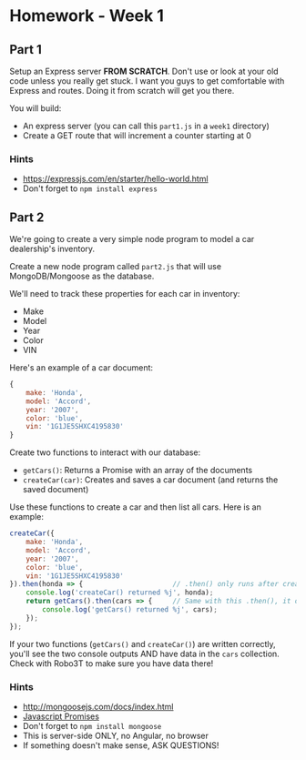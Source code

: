 # Homework - Week 1

## Part 1

Setup an Express server **FROM SCRATCH**.  Don't use or look at your old code unless you really get stuck.
I want you guys to get comfortable with Express and routes.  Doing it from scratch will get you there.

You will build:
- An express server (you can call this `part1.js` in a `week1` directory)
- Create a GET route that will increment a counter starting at 0

### Hints
- https://expressjs.com/en/starter/hello-world.html
- Don't forget to `npm install express`


## Part 2

We're going to create a very simple node program to model a car dealership's inventory.

Create a new node program called `part2.js` that will use MongoDB/Mongoose as the database.

We'll need to track these properties for each car in inventory:
- Make
- Model
- Year
- Color
- VIN

Here's an example of a car document:
```js
{
	make: 'Honda',
	model: 'Accord',
	year: '2007',
	color: 'blue',
	vin: '1G1JE5SHXC4195830'
}
```

Create two functions to interact with our database:
- `getCars()`: Returns a Promise with an array of the documents
- `createCar(car)`: Creates and saves a car document (and returns the saved document)

Use these functions to create a car and then list all cars.  Here is an example:

```js
createCar({
	make: 'Honda',
	model: 'Accord',
	year: '2007',
	color: 'blue',
	vin: '1G1JE5SHXC4195830'
}).then(honda => {						// .then() only runs after createCar() is finished (when the problem is resolved)
	console.log('createCar() returned %j', honda);
	return getCars().then(cars => {		// Same with this .then(), it only runs after getCars() finishes
		console.log('getCars() returned %j', cars);
	});
});
```

If your two functions (`getCars()` and `createCar()`) are written correctly, you'll see the two console outputs AND have data in the `cars` collection.
Check with Robo3T to make sure you have data there!


### Hints
- http://mongoosejs.com/docs/index.html
- [Javascript Promises](https://developer.mozilla.org/en-US/docs/Web/JavaScript/Reference/Global_Objects/Promise)
- Don't forget to `npm install mongoose`
- This is server-side ONLY, no Angular, no browser
- If something doesn't make sense, ASK QUESTIONS!
